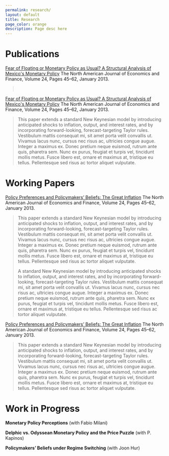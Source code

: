 ```yaml
---
permalink: research/
layout: default
title: Research
page_color: orange
description: Page desc here
---
```


# Publications

[Fear of Floating or Monetary Policy as Usual? A Structural Analysis of Mexico's Monetary Policy](/assets/mdacceptedgbestgi.pdf) The North American Journal of Economics and Finance, Volume 24, Pages 45–62, January 2013.

> &nbsp;

[Fear of Floating or Monetary Policy as Usual? A Structural Analysis of Mexico's Monetary Policy](https://www.google.com) The North American Journal of Economics and Finance, Volume 24, Pages 45–62, January 2013.

> This paper extends a standard New Keynesian model by introducing anticipated shocks to inflation, output, and interest rates, and by incorporating forward-looking, forecast-targeting Taylor rules. Vestibulum mattis consequat mi, sit amet porta velit convallis ut. Vivamus lacus nunc, cursus nec risus ac, ultricies congue augue. Integer a maximus ex. Donec pretium neque euismod, rutrum ante quis, pharetra sem. Nunc ex purus, feugiat et turpis vel, tincidunt mollis metus. Fusce libero est, ornare et maximus at, tristique eu tellus. Pellentesque sed risus ac tortor aliquet vulputate.

# Working Papers

[Policy Preferences and Policymakers’ Beliefs: The Great Inflation](https://www.google.com) The North American Journal of Economics and Finance, Volume 24, Pages 45–62, January 2013.

> This paper extends a standard New Keynesian model by introducing anticipated shocks to inflation, output, and interest rates, and by incorporating forward-looking, forecast-targeting Taylor rules. Vestibulum mattis consequat mi, sit amet porta velit convallis ut. Vivamus lacus nunc, cursus nec risus ac, ultricies congue augue. Integer a maximus ex. Donec pretium neque euismod, rutrum ante quis, pharetra sem. Nunc ex purus, feugiat et turpis vel, tincidunt mollis metus. Fusce libero est, ornare et maximus at, tristique eu tellus. Pellentesque sed risus ac tortor aliquet vulputate.
>
> A standard New Keynesian model by introducing anticipated shocks to inflation, output, and interest rates, and by incorporating forward-looking, forecast-targeting Taylor rules. Vestibulum mattis consequat mi, sit amet porta velit convallis ut. Vivamus lacus nunc, cursus nec risus ac, ultricies congue augue. Integer a maximus ex. Donec pretium neque euismod, rutrum ante quis, pharetra sem. Nunc ex purus, feugiat et turpis vel, tincidunt mollis metus. Fusce libero est, ornare et maximus at, tristique eu tellus. Pellentesque sed risus ac tortor aliquet vulputate.

[Policy Preferences and Policymakers’ Beliefs: The Great Inflation](https://www.google.com) The North American Journal of Economics and Finance, Volume 24, Pages 45–62, January 2013.

> This paper extends a standard New Keynesian model by introducing anticipated shocks to inflation, output, and interest rates, and by incorporating forward-looking, forecast-targeting Taylor rules. Vestibulum mattis consequat mi, sit amet porta velit convallis ut. Vivamus lacus nunc, cursus nec risus ac, ultricies congue augue. Integer a maximus ex. Donec pretium neque euismod, rutrum ante quis, pharetra sem. Nunc ex purus, feugiat et turpis vel, tincidunt mollis metus. Fusce libero est, ornare et maximus at, tristique eu tellus. Pellentesque sed risus ac tortor aliquet vulputate.

# Work in Progress

**Monetary Policy Perceptions** (with Fabio Milani)

**Delphic vs. Odyssean Monetary Policy and the Price Puzzle** (with P. Kapinos)

**Policymakers’ Beliefs under Regime Switching** (with Joon Hur)